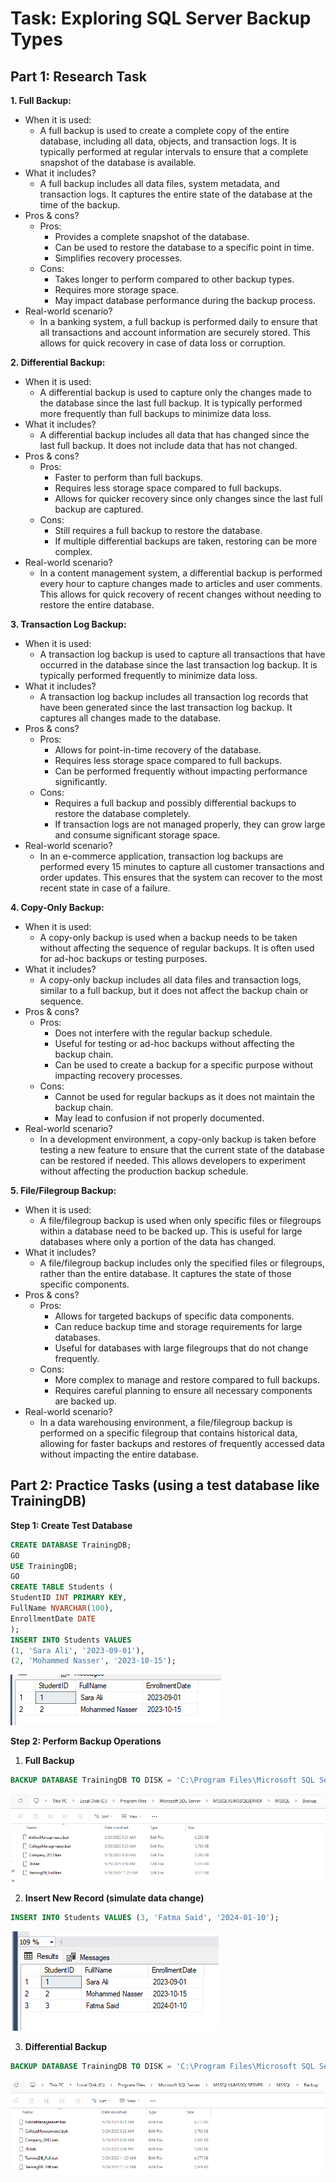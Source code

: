 # **Task: Exploring SQL Server Backup Types**

## **Part 1: Research Task**

**1. Full Backup:**

- When it is used:
  - A full backup is used to create a complete copy of the entire database, including all data, objects, and transaction logs. It is typically performed at regular intervals to ensure that a complete snapshot of the database is available.
- What it includes?
  - A full backup includes all data files, system metadata, and transaction logs. It captures the entire state of the database at the time of the backup.
- Pros & cons?
  - Pros:
	- Provides a complete snapshot of the database.
	- Can be used to restore the database to a specific point in time.
	- Simplifies recovery processes.
  - Cons:
	- Takes longer to perform compared to other backup types.
	- Requires more storage space.
	- May impact database performance during the backup process.
- Real-world scenario?
  - In a banking system, a full backup is performed daily to ensure that all transactions and account information are securely stored. This allows for quick recovery in case of data loss or corruption.

**2. Differential Backup:**

- When it is used:
  - A differential backup is used to capture only the changes made to the database since the last full backup. It is typically performed more frequently than full backups to minimize data loss.
- What it includes?
  - A differential backup includes all data that has changed since the last full backup. It does not include data that has not changed.
- Pros & cons?
  - Pros:
	- Faster to perform than full backups.
	- Requires less storage space compared to full backups.
	- Allows for quicker recovery since only changes since the last full backup are captured.
  - Cons:
	- Still requires a full backup to restore the database.
	- If multiple differential backups are taken, restoring can be more complex.
- Real-world scenario?
  - In a content management system, a differential backup is performed every hour to capture changes made to articles and user comments. This allows for quick recovery of recent changes without needing to restore the entire database.

**3. Transaction Log Backup:**

- When it is used:
  - A transaction log backup is used to capture all transactions that have occurred in the database since the last transaction log backup. It is typically performed frequently to minimize data loss.
- What it includes?
  - A transaction log backup includes all transaction log records that have been generated since the last transaction log backup. It captures all changes made to the database.
- Pros & cons?
  - Pros:
	- Allows for point-in-time recovery of the database.
	- Requires less storage space compared to full backups.
	- Can be performed frequently without impacting performance significantly.
  - Cons:
	- Requires a full backup and possibly differential backups to restore the database completely.
	- If transaction logs are not managed properly, they can grow large and consume significant storage space.
- Real-world scenario?
  - In an e-commerce application, transaction log backups are performed every 15 minutes to capture all customer transactions and order updates. This ensures that the system can recover to the most recent state in case of a failure.

**4. Copy-Only Backup:** 

- When it is used:
  - A copy-only backup is used when a backup needs to be taken without affecting the sequence of regular backups. It is often used for ad-hoc backups or testing purposes.
- What it includes?
  - A copy-only backup includes all data files and transaction logs, similar to a full backup, but it does not affect the backup chain or sequence.
- Pros & cons?
  - Pros:
	- Does not interfere with the regular backup schedule.
	- Useful for testing or ad-hoc backups without affecting the backup chain.
	- Can be used to create a backup for a specific purpose without impacting recovery processes.
  - Cons:
	- Cannot be used for regular backups as it does not maintain the backup chain.
	- May lead to confusion if not properly documented.
- Real-world scenario?
  - In a development environment, a copy-only backup is taken before testing a new feature to ensure that the current state of the database can be restored if needed. This allows developers to experiment without affecting the production backup schedule.
	
**5. File/Filegroup Backup:**

- When it is used:
  - A file/filegroup backup is used when only specific files or filegroups within a database need to be backed up. This is useful for large databases where only a portion of the data has changed.
- What it includes?
  - A file/filegroup backup includes only the specified files or filegroups, rather than the entire database. It captures the state of those specific components.
- Pros & cons?
  - Pros:
	- Allows for targeted backups of specific data components.
	- Can reduce backup time and storage requirements for large databases.
	- Useful for databases with large filegroups that do not change frequently.
  - Cons:
	- More complex to manage and restore compared to full backups.
	- Requires careful planning to ensure all necessary components are backed up.
- Real-world scenario?
  - In a data warehousing environment, a file/filegroup backup is performed on a specific filegroup that contains historical data, allowing for faster backups and restores of frequently accessed data without impacting the entire database.
	

## **Part 2: Practice Tasks (using a test database like TrainingDB)**

**Step 1: Create Test Database**
```sql
CREATE DATABASE TrainingDB; 
GO 
USE TrainingDB; 
GO 
CREATE TABLE Students ( 
StudentID INT PRIMARY KEY, 
FullName NVARCHAR(100), 
EnrollmentDate DATE 
); 
INSERT INTO Students VALUES  
(1, 'Sara Ali', '2023-09-01'), 
(2, 'Mohammed Nasser', '2023-10-15'); 
```
![Create Test Database](./images/CreateTestDatabase.png)

**Step 2: Perform Backup Operations**

1. **Full Backup**
```sql
BACKUP DATABASE TrainingDB TO DISK = 'C:\Program Files\Microsoft SQL Server\MSSQL16.MSSQLSERVER\MSSQL\Backup\TrainingDB_Full.bak'; 
```
![Full Backup](./images/FullBackUp.png)

2. **Insert New Record (simulate data change)**
```sql
INSERT INTO Students VALUES (3, 'Fatma Said', '2024-01-10'); 
```
![Insert New Record](./images/InsertNewRow.png)

3. **Differential Backup**
```sql
BACKUP DATABASE TrainingDB TO DISK = 'C:\Program Files\Microsoft SQL Server\MSSQL16.MSSQLSERVER\MSSQL\Backup\TrainingDB_Diff.bak' WITH DIFFERENTIAL; 
```
![Differential Backup](./images/DifferentialBackup.png)

	
